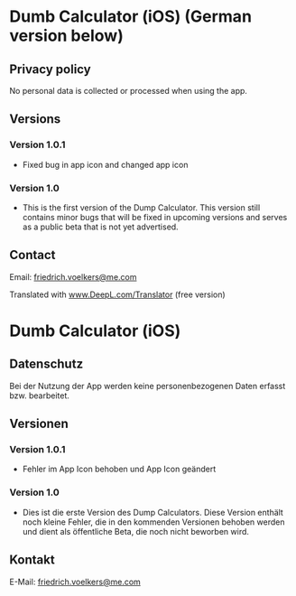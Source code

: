 # Dumb Calculator (iOS) (German version below)
## Privacy policy
No personal data is collected or processed when using the app.
## Versions
### Version 1.0.1
- Fixed bug in app icon and changed app icon

### Version 1.0
- This is the first version of the Dump Calculator. This version still contains minor bugs that will be fixed in upcoming versions and serves as a public beta that is not yet advertised.

## Contact
Email: friedrich.voelkers@me.com

Translated with www.DeepL.com/Translator (free version)

# Dumb Calculator (iOS)
## Datenschutz
Bei der Nutzung der App werden keine personenbezogenen Daten erfasst bzw. bearbeitet.
## Versionen
### Version 1.0.1
- Fehler im App Icon behoben und App Icon geändert

### Version 1.0
- Dies ist die erste Version des Dump Calculators. Diese Version enthält noch kleine Fehler, die in den kommenden Versionen behoben werden und dient als öffentliche Beta, die noch nicht beworben wird.

## Kontakt
E-Mail: friedrich.voelkers@me.com

